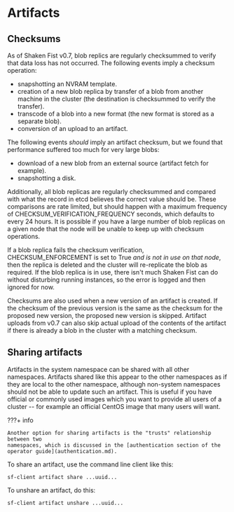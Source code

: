 # Artifacts

## Checksums

As of Shaken Fist v0.7, blob replics are regularly checksummed to verify that
data loss has not occurred. The following events imply a checksum operation:

* snapshotting an NVRAM template.
* creation of a new blob replica by transfer of a blob from another machine in
  the cluster (the destination is checksummed to verify the transfer).
* transcode of a blob into a new format (the new format is stored as a
  separate blob).
* conversion of an upload to an artifact.

The following events _should_ imply an artifact checksum, but we found that
performance suffered too much for very large blobs:

* download of a new blob from an external source (artifact fetch for example).
* snapshotting a disk.

Additionally, all blob replicas are regularly checksummed and compared with what
the record in etcd believes the correct value should be. These comparisons are
rate limited, but should happen with a maximum frequency of
CHECKSUM_VERIFICATION_FREQUENCY seconds, which defaults to every 24 hours. It is
possible if you have a large number of blob replicas on a given node that the node
will be unable to keep up with checksum operations.

If a blob replica fails the checksum verification, CHECKSUM_ENFORCEMENT is set
to True _and is not in use on that node_, then the replica is deleted and the
cluster will re-replicate the blob as required. If the blob replica is in use,
there isn't much Shaken Fist can do without disturbing running instances, so the
error is logged and then ignored for now.

Checksums are also used when a new version of an artifact is created. If the
checksum of the previous version is the same as the checksum for the proposed
new version, the proposed new version is skipped. Artifact uploads from v0.7 can
also skip actual upload of the contents of the artifact if there is already a
blob in the cluster with a matching checksum.

## Sharing artifacts

Artifacts in the system namespace can be shared with all other namespaces.
Artifacts shared like this appear to the other namespaces as if they are local
to the other namespace, although non-system namespaces should not be able to
update such an artifact. This is useful if you have official or commonly used
images which you want to provide all users of a cluster -- for example an
official CentOS image that many users will want.

???+ info

    Another option for sharing artifacts is the "trusts" relationship between two
    namespaces, which is discussed in the [authentication section of the operator guide](authentication.md).

To share an artifact, use the command line client like this:

`sf-client artifact share ...uuid...`

To unshare an artifact, do this:

`sf-client artifact unshare ...uuid...`